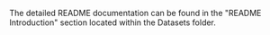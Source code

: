 The detailed README documentation can be found in the "README Introduction" section located within the Datasets folder.
